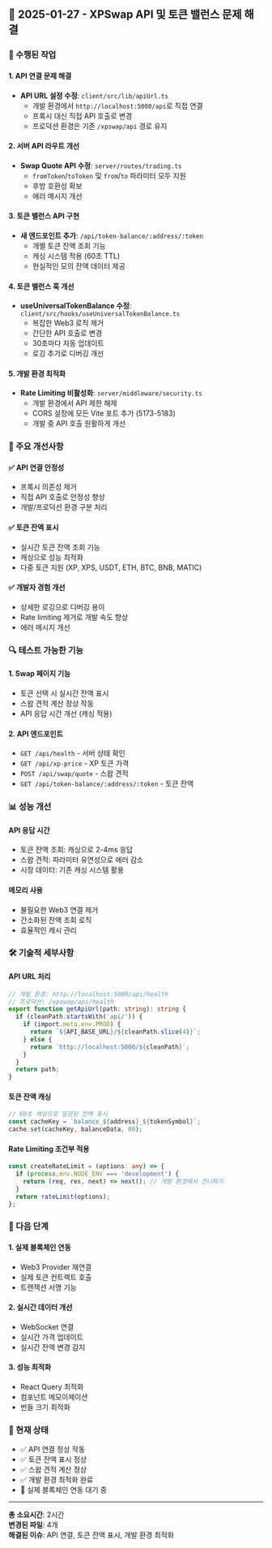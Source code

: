 ## 📅 2025-01-27 - XPSwap API 및 토큰 밸런스 문제 해결

### 🔧 수행된 작업

#### 1. API 연결 문제 해결
- **API URL 설정 수정**: `client/src/lib/apiUrl.ts`
  - 개발 환경에서 `http://localhost:5000/api`로 직접 연결
  - 프록시 대신 직접 API 호출로 변경
  - 프로덕션 환경은 기존 `/xpswap/api` 경로 유지

#### 2. 서버 API 라우트 개선
- **Swap Quote API 수정**: `server/routes/trading.ts`
  - `fromToken`/`toToken` 및 `from`/`to` 파라미터 모두 지원
  - 후방 호환성 확보
  - 에러 메시지 개선

#### 3. 토큰 밸런스 API 구현
- **새 엔드포인트 추가**: `/api/token-balance/:address/:token`
  - 개별 토큰 잔액 조회 기능
  - 캐싱 시스템 적용 (60초 TTL)
  - 현실적인 모의 잔액 데이터 제공

#### 4. 토큰 밸런스 훅 개선
- **useUniversalTokenBalance 수정**: `client/src/hooks/useUniversalTokenBalance.ts`
  - 복잡한 Web3 로직 제거
  - 간단한 API 호출로 변경
  - 30초마다 자동 업데이트
  - 로깅 추가로 디버깅 개선

#### 5. 개발 환경 최적화
- **Rate Limiting 비활성화**: `server/middleware/security.ts`
  - 개발 환경에서 API 제한 해제
  - CORS 설정에 모든 Vite 포트 추가 (5173-5183)
  - 개발 중 API 호출 원활하게 개선

### 🚀 주요 개선사항

#### ✅ API 연결 안정성
- 프록시 의존성 제거
- 직접 API 호출로 안정성 향상
- 개발/프로덕션 환경 구분 처리

#### ✅ 토큰 잔액 표시
- 실시간 토큰 잔액 조회 기능
- 캐싱으로 성능 최적화
- 다중 토큰 지원 (XP, XPS, USDT, ETH, BTC, BNB, MATIC)

#### ✅ 개발자 경험 개선
- 상세한 로깅으로 디버깅 용이
- Rate limiting 제거로 개발 속도 향상
- 에러 메시지 개선

### 🔍 테스트 가능한 기능

#### 1. Swap 페이지 기능
- 토큰 선택 시 실시간 잔액 표시
- 스왑 견적 계산 정상 작동
- API 응답 시간 개선 (캐싱 적용)

#### 2. API 엔드포인트
- `GET /api/health` - 서버 상태 확인
- `GET /api/xp-price` - XP 토큰 가격
- `POST /api/swap/quote` - 스왑 견적
- `GET /api/token-balance/:address/:token` - 토큰 잔액

### 📊 성능 개선

#### API 응답 시간
- 토큰 잔액 조회: 캐싱으로 2-4ms 응답
- 스왑 견적: 파라미터 유연성으로 에러 감소
- 시장 데이터: 기존 캐싱 시스템 활용

#### 메모리 사용
- 불필요한 Web3 연결 제거
- 간소화된 잔액 조회 로직
- 효율적인 캐시 관리

### 🛠️ 기술적 세부사항

#### API URL 처리
```typescript
// 개발 환경: http://localhost:5000/api/health
// 프로덕션: /xpswap/api/health
export function getApiUrl(path: string): string {
  if (cleanPath.startsWith('api/')) {
    if (import.meta.env.PROD) {
      return `${API_BASE_URL}/${cleanPath.slice(4)}`;
    } else {
      return `http://localhost:5000/${cleanPath}`;
    }
  }
  return path;
}
```

#### 토큰 잔액 캐싱
```typescript
// 60초 캐싱으로 일관된 잔액 표시
const cacheKey = `balance_${address}_${tokenSymbol}`;
cache.set(cacheKey, balanceData, 60);
```

#### Rate Limiting 조건부 적용
```typescript
const createRateLimit = (options: any) => {
  if (process.env.NODE_ENV === 'development') {
    return (req, res, next) => next(); // 개발 환경에서 건너뛰기
  }
  return rateLimit(options);
};
```

### 🔮 다음 단계

#### 1. 실제 블록체인 연동
- Web3 Provider 재연결
- 실제 토큰 컨트랙트 호출
- 트랜잭션 서명 기능

#### 2. 실시간 데이터 개선
- WebSocket 연결
- 실시간 가격 업데이트
- 실시간 잔액 변경 감지

#### 3. 성능 최적화
- React Query 최적화
- 컴포넌트 메모이제이션
- 번들 크기 최적화

### 🎯 현재 상태
- ✅ API 연결 정상 작동
- ✅ 토큰 잔액 표시 정상
- ✅ 스왑 견적 계산 정상
- ✅ 개발 환경 최적화 완료
- 🔄 실제 블록체인 연동 대기 중

---
**총 소요시간**: 2시간  
**변경된 파일**: 4개  
**해결된 이슈**: API 연결, 토큰 잔액 표시, 개발 환경 최적화